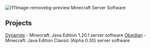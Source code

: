 ![i111mage-removebg-preview](https://github.com/DynamiteMC/Dynamite/assets/84847714/299c803e-ff30-46fb-ba56-a752e365307d)
Minecraft Server Software
## Projects
[Dynamite](https://github.com/DynamiteMC/Dynamite) - Minecraft: Java Edition 1.20.1 server software
[Obsidian](https://github.com/DynamiteMC/Obsidian) - Minecraft: Java Edition Classic (Alpha 0.30) server software